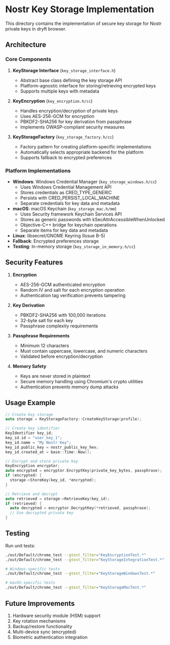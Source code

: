 # Nostr Key Storage Implementation

This directory contains the implementation of secure key storage for Nostr private keys in dryft browser.

## Architecture

### Core Components

1. **KeyStorage Interface** (`key_storage_interface.h`)
   - Abstract base class defining the key storage API
   - Platform-agnostic interface for storing/retrieving encrypted keys
   - Supports multiple keys with metadata

2. **KeyEncryption** (`key_encryption.h/cc`)
   - Handles encryption/decryption of private keys
   - Uses AES-256-GCM for encryption
   - PBKDF2-SHA256 for key derivation from passphrase
   - Implements OWASP-compliant security measures

3. **KeyStorageFactory** (`key_storage_factory.h/cc`)
   - Factory pattern for creating platform-specific implementations
   - Automatically selects appropriate backend for the platform
   - Supports fallback to encrypted preferences

### Platform Implementations

- **Windows**: Windows Credential Manager (`key_storage_windows.h/cc`)
  - Uses Windows Credential Management API
  - Stores credentials as CRED_TYPE_GENERIC
  - Persists with CRED_PERSIST_LOCAL_MACHINE
  - Separate credentials for key data and metadata
- **macOS**: macOS Keychain (`key_storage_mac.h/mm`)
  - Uses Security framework Keychain Services API
  - Stores as generic passwords with kSecAttrAccessibleWhenUnlocked
  - Objective-C++ bridge for keychain operations
  - Separate items for key data and metadata
- **Linux**: libsecret/GNOME Keyring (Issue B-5)
- **Fallback**: Encrypted preferences storage
- **Testing**: In-memory storage (`key_storage_in_memory.h/cc`)

## Security Features

1. **Encryption**
   - AES-256-GCM authenticated encryption
   - Random IV and salt for each encryption operation
   - Authentication tag verification prevents tampering

2. **Key Derivation**
   - PBKDF2-SHA256 with 100,000 iterations
   - 32-byte salt for each key
   - Passphrase complexity requirements

3. **Passphrase Requirements**
   - Minimum 12 characters
   - Must contain uppercase, lowercase, and numeric characters
   - Validated before encryption/decryption

4. **Memory Safety**
   - Keys are never stored in plaintext
   - Secure memory handling using Chromium's crypto utilities
   - Authentication prevents memory dump attacks

## Usage Example

```cpp
// Create key storage
auto storage = KeyStorageFactory::CreateKeyStorage(profile);

// Create key identifier
KeyIdentifier key_id;
key_id.id = "user_key_1";
key_id.name = "My Nostr Key";
key_id.public_key = nostr_public_key_hex;
key_id.created_at = base::Time::Now();

// Encrypt and store private key
KeyEncryption encryptor;
auto encrypted = encryptor.EncryptKey(private_key_bytes, passphrase);
if (encrypted) {
  storage->StoreKey(key_id, *encrypted);
}

// Retrieve and decrypt
auto retrieved = storage->RetrieveKey(key_id);
if (retrieved) {
  auto decrypted = encryptor.DecryptKey(*retrieved, passphrase);
  // Use decrypted private key
}
```

## Testing

Run unit tests:
```bash
./out/Default/chrome_test --gtest_filter="KeyEncryptionTest.*"
./out/Default/chrome_test --gtest_filter="KeyStorageIntegrationTest.*"

# Windows-specific tests
./out/Default/chrome_test --gtest_filter="KeyStorageWindowsTest.*"

# macOS-specific tests
./out/Default/chrome_test --gtest_filter="KeyStorageMacTest.*"
```

## Future Improvements

1. Hardware security module (HSM) support
2. Key rotation mechanisms
3. Backup/restore functionality
4. Multi-device sync (encrypted)
5. Biometric authentication integration